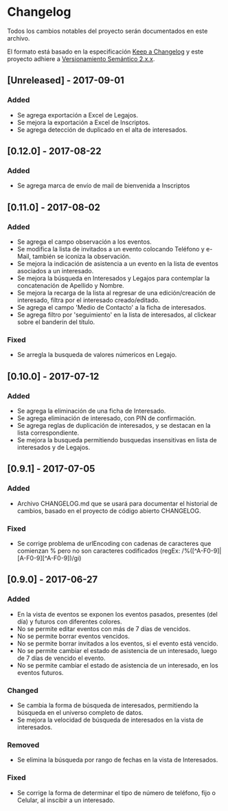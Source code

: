 # Changelog
Todos los cambios notables del proyecto serán documentados en este archivo.

El formato está basado en la especificación [Keep a Changelog](http://keepachangelog.com/en/1.0.0/)
y este proyecto adhiere a [Versionamiento Semántico 2.x.x](http://semver.org/spec/v2.0.0.html).

## [Unreleased] - 2017-09-01
### Added
- Se agrega exportación a Excel de Legajos.
- Se mejora la exportación a Excel de Inscriptos.
- Se agrega detección de duplicado en el alta de interesados.


## [0.12.0] - 2017-08-22
### Added
- Se agrega marca de envío de mail de bienvenida a Inscriptos

## [0.11.0] - 2017-08-02
### Added
- Se agrega el campo observación a los eventos.
- Se modifica la lista de invitados a un evento colocando Teléfono y e-Mail, también se iconiza la observación.
- Se mejora la indicación de asistencia a un evento en la lista de eventos asociados a un interesado.
- Se mejora la búsqueda en Interesados y Legajos para contemplar la concatenación de Apellido y Nombre.
- Se mejora la recarga de la lista al regresar de una edición/creación de interesado, filtra por el interesado creado/editado.
- Se agrega el campo 'Medio de Contacto' a la ficha de interesados.
- Se agrega filtro por 'seguimiento' en la lista de interesados, al clickear sobre el banderin del título.

### Fixed
- Se arregla la busqueda de valores númericos en Legajo.

## [0.10.0] - 2017-07-12
### Added
- Se agrega la eliminación de una ficha de Interesado.
- Se agrega eliminación de interesado, con PIN de confirmación.
- Se agrega reglas de duplicación de interesados, y se destacan en la lista correspondiente.
- Se mejora la busqueda permitiendo busquedas insensitivas en lista de interesados y de Legajos.

## [0.9.1] - 2017-07-05
### Added
- Archivo CHANGELOG.md que se usará para documentar el historial de cambios, basado en el proyecto de código abierto CHANGELOG.

### Fixed
- Se corrige problema de urlEncoding con cadenas de caracteres que comienzan % pero no son caracteres codificados (regEx: /%([^A-F0-9]|[A-F0-9][^A-F0-9])/gi)

## [0.9.0] - 2017-06-27
### Added
- En la vista de eventos se exponen los eventos pasados, presentes (del día) y futuros con diferentes colores.
- No se permite editar eventos con más de 7 días de vencidos.
- No se permite borrar eventos vencidos.
- No se permite borrar invitados a los eventos, si el evento está vencido.
- No se permite cambiar el estado de asistencia de un interesado, luego de 7 días de vencido el evento.
- No se permite cambiar el estado de asistencia de un interesado, en los eventos futuros.

### Changed
- Se cambia la forma de búsqueda de interesados, permitiendo la búsqueda en el universo completo de datos.
- Se mejora la velocidad de búsqueda de interesados en la vista de interesados.

### Removed
- Se elimina la búsqueda por rango de fechas en la vista de Interesados.

### Fixed
- Se corrige la forma de determinar el tipo de número de teléfono, fijo o Celular, al inscibir a un interesado.

